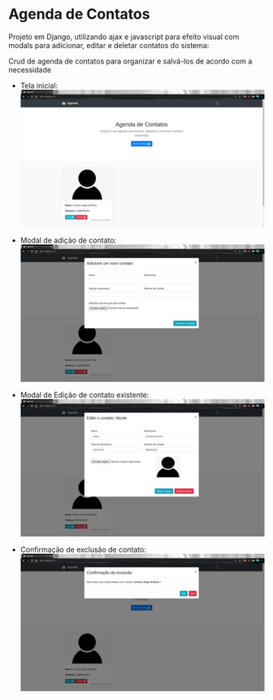 # Agenda de Contatos
Projeto em Django, utilizando ajax e javascript para efeito visual com modals para adicionar,
editar e deletar contatos do sistema:

Crud de agenda de contatos para organizar e salvá-los de acordo com a necessidade

- Tela inicial:
![readme-print1.png](readme-print1.png)



- Modal de adição de contato:
![readme-print2.png](readme-print2.png)



- Modal de Edição de contato existente:
![readme-print3.png](readme-print3.png)


  
- Confirmação de exclusão de contato:
![readme-print4.png](readme-print4.png)